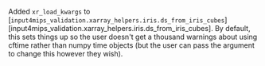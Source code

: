 Added `xr_load_kwargs` to [`input4mips_validation.xarray_helpers.iris.ds_from_iris_cubes`][input4mips_validation.xarray_helpers.iris.ds_from_iris_cubes].
By default, this sets things up so the user doesn't get a thousand warnings about using cftime rather than numpy time objects
(but the user can pass the argument to change this however they wish).

